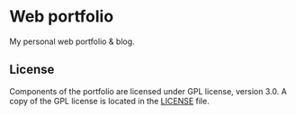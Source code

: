 # Web portfolio

My personal web portfolio & blog.

## License

Components of the portfolio are licensed under GPL license, version 3.0.
A copy of the GPL license is located in the [LICENSE](./LICENSE) file.
